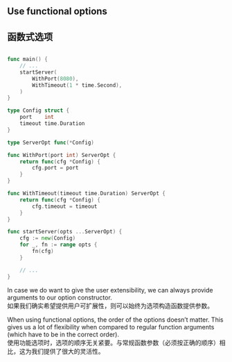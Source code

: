 ## Use functional options
## 函数式选项

```go

func main() {
	// ...
	startServer(
		WithPort(8080),
		WithTimeout(1 * time.Second),
	)
}

type Config struct {
	port    int
	timeout time.Duration
}

type ServerOpt func(*Config)

func WithPort(port int) ServerOpt {
	return func(cfg *Config) {
		cfg.port = port
	}
}

func WithTimeout(timeout time.Duration) ServerOpt {
	return func(cfg *Config) {
		cfg.timeout = timeout
	}
}

func startServer(opts ...ServerOpt) {
	cfg := new(Config)
	for _, fn := range opts {
		fn(cfg)
	}

	// ...
}
```

In case we do want to give the user extensibility, we can always provide arguments to our option constructor.  
如果我们确实希望提供用户可扩展性，则可以始终为选项构造函数提供参数。

When using functional options, the order of the options doesn’t matter. This gives us a lot of flexibility when compared to regular function arguments (which have to be in the correct order).    
使用功能选项时，选项的顺序无关紧要。与常规函数参数（必须按正确的顺序）相比，这为我们提供了很大的灵活性。





